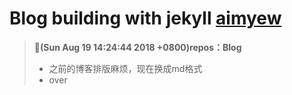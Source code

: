 # Blog building with jekyll [aimyew](https://aimyew.github.io/)
> **🙂(Sun Aug 19 14:24:44 2018 +0800)repos：Blog**
> - 之前的博客排版麻烦，现在换成md格式
> - over

[Jekyll]: http://jekyllrb.com/
[Bundler]: https://bundler.io/
